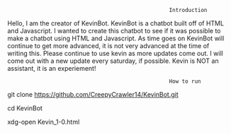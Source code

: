                                                        Introduction

Hello, I am the creator of KevinBot.
KevinBot is a chatbot built off of HTML and Javascript.
I wanted to create this chatbot to see if it was possible to make a chatbot using HTML and Javascript.
As time goes on KevinBot will continue to get more advanced, it is not very advanced at the time of writing this.
Please continue to use kevin as more updates come out. 
I will come out with a new update every saturday, if possible.
Kevin is NOT an assistant, it is an experiement!

                                                       How to run

git clone https://github.com/CreepyCrawler14/KevinBot.git

cd KevinBot

xdg-open Kevin_1-0.html
